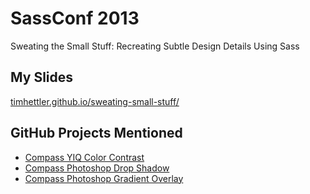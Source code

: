 # SassConf 2013


Sweating the Small Stuff: Recreating Subtle Design Details Using Sass

## My Slides

[timhettler.github.io/sweating-small-stuff/](timhettler.github.io/sweating-small-stuff/)

## GitHub Projects Mentioned

* [Compass YIQ Color Contrast](https://github.com/timhettler/compass-yiq-color-contrast)
* [Compass Photoshop Drop Shadow](https://github.com/heygrady/compass-photoshop-drop-shadow)
* [Compass Photoshop Gradient Overlay](https://github.com/timhettler/compass-photoshop-gradient-overlay)